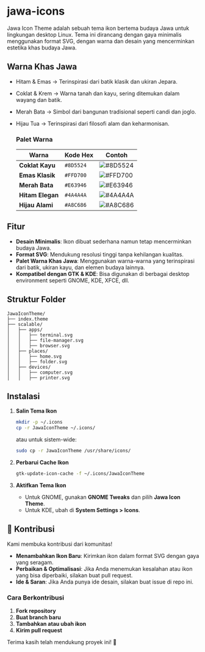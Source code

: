 # jawa-icons
Jawa Icon Theme adalah sebuah tema ikon bertema budaya Jawa untuk lingkungan desktop Linux. Tema ini dirancang dengan gaya minimalis menggunakan format SVG, dengan warna dan desain yang mencerminkan estetika khas budaya Jawa.

## Warna Khas Jawa
- Hitam & Emas → Terinspirasi dari batik klasik dan ukiran Jepara.
- Coklat & Krem → Warna tanah dan kayu, sering ditemukan dalam wayang dan batik.
- Merah Bata → Simbol dari bangunan tradisional seperti candi dan joglo.
- Hijau Tua → Terinspirasi dari filosofi alam dan keharmonisan.

    ### Palet Warna

    | Warna | Kode Hex | Contoh |
    |-------|---------|--------|
    | **Coklat Kayu** | `#8D5524` | ![#8D5524](https://via.placeholder.com/20/8D5524/000000?text=+) |
    | **Emas Klasik** | `#FFD700` | ![#FFD700](https://via.placeholder.com/20/FFD700/000000?text=+) |
    | **Merah Bata** | `#E63946` | ![#E63946](https://via.placeholder.com/20/E63946/000000?text=+) |
    | **Hitam Elegan** | `#4A4A4A` | ![#4A4A4A](https://via.placeholder.com/20/4A4A4A/000000?text=+) |
    | **Hijau Alami** | `#A8C686` | ![#A8C686](https://via.placeholder.com/20/A8C686/000000?text=+) |

## Fitur
- **Desain Minimalis**: Ikon dibuat sederhana namun tetap mencerminkan budaya Jawa.
- **Format SVG**: Mendukung resolusi tinggi tanpa kehilangan kualitas.
- **Palet Warna Khas Jawa**: Menggunakan warna-warna yang terinspirasi dari batik, ukiran kayu, dan elemen budaya lainnya.
- **Kompatibel dengan GTK & KDE**: Bisa digunakan di berbagai desktop environment seperti GNOME, KDE, XFCE, dll.

## Struktur Folder
```
JawaIconTheme/
├── index.theme
├── scalable/
│   ├── apps/
│   │   ├── terminal.svg
│   │   ├── file-manager.svg
│   │   ├── browser.svg
│   ├── places/
│   │   ├── home.svg
│   │   ├── folder.svg
│   ├── devices/
│   │   ├── computer.svg
│   │   ├── printer.svg
```

## Instalasi
1. **Salin Tema Ikon**
   ```sh
   mkdir -p ~/.icons
   cp -r JawaIconTheme ~/.icons/
   ```
   atau untuk sistem-wide:
   ```sh
   sudo cp -r JawaIconTheme /usr/share/icons/
   ```

2. **Perbarui Cache Ikon**
   ```sh
   gtk-update-icon-cache -f ~/.icons/JawaIconTheme
   ```

3. **Aktifkan Tema Ikon**
   - Untuk GNOME, gunakan **GNOME Tweaks** dan pilih **Jawa Icon Theme**.
   - Untuk KDE, ubah di **System Settings > Icons**.

## 🤝 Kontribusi
Kami membuka kontribusi dari komunitas!
- **Menambahkan Ikon Baru**: Kirimkan ikon dalam format SVG dengan gaya yang seragam.
- **Perbaikan & Optimalisasi**: Jika Anda menemukan kesalahan atau ikon yang bisa diperbaiki, silakan buat pull request.
- **Ide & Saran**: Jika Anda punya ide desain, silakan buat issue di repo ini.

### Cara Berkontribusi
1. **Fork repository**
2. **Buat branch baru**
3. **Tambahkan atau ubah ikon**
4. **Kirim pull request**

Terima kasih telah mendukung proyek ini! 🙌
